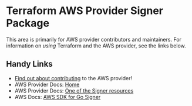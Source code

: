 # Terraform AWS Provider Signer Package
<!-- markdownlint-disable MD026 -->
This area is primarily for AWS provider contributors and maintainers. For information on _using_ Terraform and the AWS provider, see the links below.


## Handy Links
* [Find out about contributing](../../../docs/contributing) to the AWS provider!
* AWS Provider Docs: [Home](https://registry.terraform.io/providers/hashicorp/aws/latest/docs)
* AWS Provider Docs: [One of the Signer resources](https://registry.terraform.io/providers/hashicorp/aws/latest/docs/resources/signer_signing_job)
* AWS Docs: [AWS SDK for Go Signer](https://docs.aws.amazon.com/sdk-for-go/api/service/signer/)

